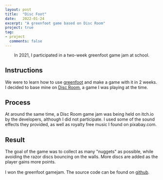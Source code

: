 ```yaml
---
layout: post
title:  "Disc Foot"
date:   2022-01-24
excerpt: "A greenfoot game based on Disc Room"
project: true
tag:
- project
  comments: false
---
```


<center>In 2021, I participated in a two-week greenfoot game jam at school.</center>


## Instructions
We were to learn how to use [greenfoot](https://www.greenfoot.org) and make a game with it in 2 weeks. I decided to base mine on [Disc Room](https://discroom.com/), a game I was playing at the time.

## Process
At around the same time, a Disc Room game jam was being held on itch.io by the developers, although I did not participate. I used some of the sound effects they provided, as well as royalty free music I found on pixabay.com.

## Result
The goal of the game was to collect as many "nuggets" as possible, while avoiding the razor discs bouncing on the walls. More discs are added as the player gains more points.
<br><br>
I won the greenfoot gamejam. The source code can be found on [github](https://github.com/koenGF/DiscFoot). 
